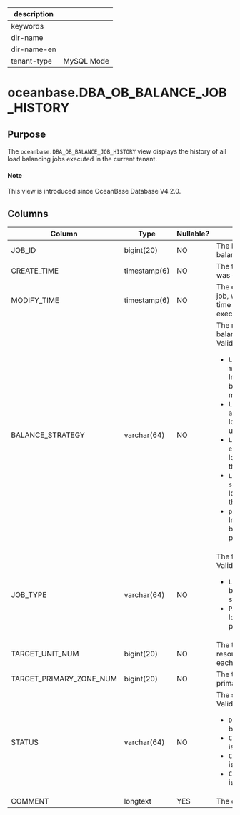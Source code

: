 | description ||
|---|---|
| keywords ||
| dir-name ||
| dir-name-en ||
| tenant-type | MySQL Mode |

# oceanbase.DBA_OB_BALANCE_JOB_HISTORY

## Purpose

The `oceanbase.DBA_OB_BALANCE_JOB_HISTORY` view displays the history of all load balancing jobs executed in the current tenant. 

<main id="notice" type='explain'>
  <h4>Note</h4>
  <p>This view is introduced since OceanBase Database V4.2.0. </p>
</main>

## Columns

| **Column** | **Type** | **Nullable?** | **Description** |
| --- | --- | --- | --- |
| JOB_ID | bigint(20) | NO | The ID of the load balancing job. |
| CREATE_TIME | timestamp(6) | NO | The time when the job was created. |
| MODIFY_TIME | timestamp(6) | NO | The end time of the job, which can be the time when the job was executed or canceled. |
| BALANCE_STRATEGY | varchar(64) | NO | The name of the load balancing strategy. Valid values: <ul><li>`LS balance by migrate`: Implement load balancing during migration.  </li><li>`LS balance by alter`: Implement load balancing by using log streams. </li><li>`LS balance by expand`: Implement load balancing through scale-out. </li><li>`LS balance by shrink`: Implement load balancing through scale-in. </li><li>`partition balance`: Implement load balancing among partitions. </li></ul> |
| JOB_TYPE | varchar(64) | NO | The type of the job. Valid values: <ul><li>`LS_BALANCE`: load balancing for log streams.  </li><li>`PARTITION_BALACNE`: load balancing for partitions. </li></ul> |
| TARGET_UNIT_NUM | bigint(20) | NO | The target number of resource units for each zone. |
| TARGET_PRIMARY_ZONE_NUM | bigint(20) | NO | The target number of primary zones. |
| STATUS | varchar(64) | NO | The status of the job. Valid values:  <ul><li>`DOING`: The job is being executed.  </li><li>`COMPLETED`: The job is executed. </li><li>`CANCELING`: The job is being canceled. </li><li>`CANCELED`: The job is canceled. </li></ul> |
| COMMENT | longtext | YES | The comments. |
